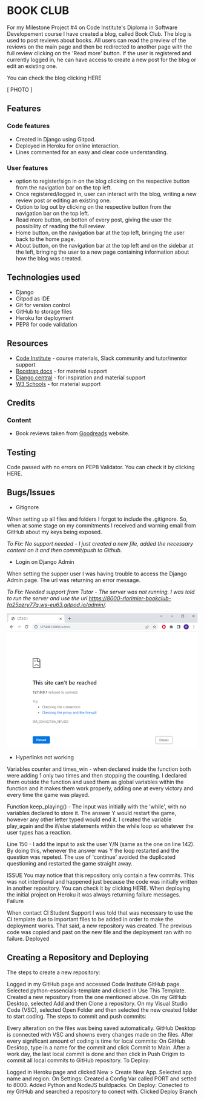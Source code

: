 # BOOK CLUB

<!-- Book reviews from:
https://www.goodreads.com/

tutor support for:
- template tags {% %}
- load static

bugs:
- 

issues:
- migrade from sqlite to portgresql -->

For my Milestone Project #4 on Code Institute's Diploma in Software Developement course I have created a blog, called Book Club. The blog is used to post reviews about books. All users can read the preview of the reviews on the main page and then be redirected to another page with the full review clicking on the 'Read more' button. If the user is registered and currently logged in, he can have access to create a new post for the blog or edit an existing one.  

You can check the blog clicking HERE

[ PHOTO ]



## Features

### Code features

* Created in Django using Gitpod.
* Deployed in Heroku for online interaction.
* Lines commented for an easy and clear code understanding.

### User features

* option to register/sign in on the blog clicking on the respective button from the navigation bar on the top left.
* Once registered/logged in, user can interact with the blog, writing a new review post or editing an existing one.
* Option to log out by clicking on the respective button from the navigation bar on the top left.
* Read more button, on botton of every post, giving the user the possibility of reading the full review.
* Home button, on the navigation bar at the top left, bringing the user back to the home page.
* About button, on the navigation bar at the top left and on the sidebar at the left, bringing the user to a new page containing information about how the blog was created.



## Technologies used
* Django
* Gitpod as IDE
* Git for version control
* GitHub to storage files
* Heroku for deployment
* PEP8 for code validation



## Resources
* [Code Institute](https://codeinstitute.net/ie/) - course materials, Slack community and tutor/mentor support
* [Boostrap docs](https://getbootstrap.com/docs/5.2/getting-started/introduction/) - for material support
* [Django central](https://djangocentral.com/) - for inspiration and material support
* [W3 Schools](https://www.w3schools.com/django/) - for material support



## Credits

### Content
* Book reviews taken from [Goodreads](https://www.goodreads.com/) website.



## Testing
Code passed with no errors on PEP8 Validator. You can check it by clicking HERE.



## Bugs/Issues

* Gitignore

When setting up all files and folders I forgot to include the .gitignore. So, when at some stage on my commitments I received and warning email from GitHub about my keys being exposed.

_To Fix: No support needed - I just created a new file, added the necessary content on it and then commit/push to Github._


* Login on Django Admin

When setting the supper user I was having trouble to access the Django Admin page. The url was returning an error message.

_To Fix: Needed support from Tutor - The server was not running. I was told to run the server and use the url *https://8000-rlorimier-bookclub-fa25pzry77q.ws-eu63.gitpod.io/admin/*._

![Admin Error](blog/static/img/admin-error.png)


* Hyperlinks not working




Variables counter and times_win - when declared inside the function both were adding 1 only two times and then stopping the counting. I declared them outside the function and used them as global variables within the function and it makes them work properly, adding one at every victory and every time the game was played.

Function keep_playing() - The input was initially with the 'while', with no variables declared to store it. The answer Y would restart the game, however any other letter typed would end it. I created the variable play_again and the if/else statements within the while loop so whatever the user types has a reaction.

Line 150 - I add the input to ask the user Y/N (same as the one on line 142). By doing this, whenever the answer was Y the loop restarted and the question was repeted. The use of 'continue' avoided the duplicated questioning and restarted the game straight away.

ISSUE
You may notice that this repository only contain a few commits. This was not intentional and happened just because the code was initially written in another repository. You can check it by clicking HERE. When deploying the initial project on Heroku it was always returning failure messages. Failure

When contact CI Student Support I was told that was necessary to use the CI template due to important files to be added in order to make the deployment works. That said, a new repository was created. The previous code was copied and past on the new file and the deployment ran with no failure. Deployed



## Creating a Repository and Deploying
The steps to create a new repository:

Logged in my GitHub page and accessed Code Institute GitHub page.
Selected python-essencials-template and clicked in Use This Template.
Created a new repository from the one mentioned above.
On my GitHub Desktop, selected Add and then Clone a repository.
On my Visual Studio Code (VSC), selected Open Folder and then selected the new created folder to start coding.
The steps to commit and push commits:

Every alteration on the files was being saved automatically.
GitHub Desktop is connected with VSC and showns every changes made on the files.
After every significant amount of coding is time for local commits:
On GitHub Desktop, type in a name for the commit and click Commit to Main.
After a work day, the last local commit is done and then click in Push Origim to commit all local commits to GitHub repository.
To Deploy:

Logged in Heroku page and clicked New > Create New App.
Selected app name and region.
On Settings:
Created a Config Var called PORT and setted to 8000.
Added Python and NodeJS buildpacks.
On Deploy:
Conected to my GitHub and searched a repository to conect with.
Clicked Deploy Branch
